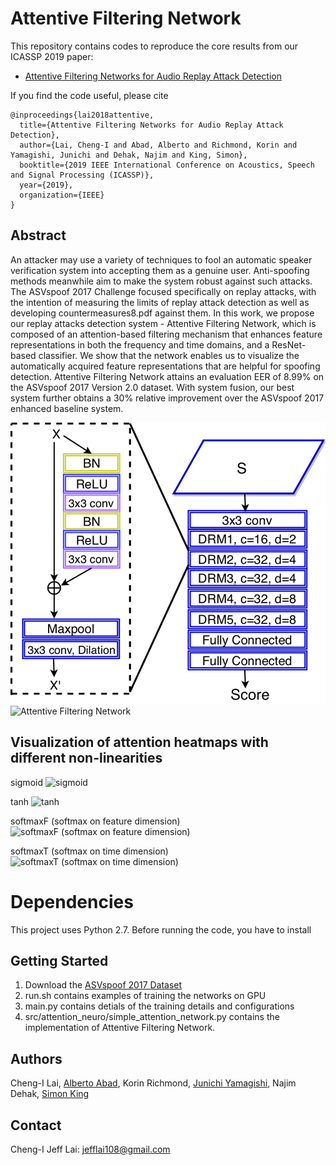 # Attentive Filtering Network
This repository contains codes to reproduce the core results from our ICASSP 2019 paper: 
* [Attentive Filtering Networks for Audio Replay Attack Detection](https://arxiv.org/abs/1810.13048)
 
If you find the code useful, please cite
```
@inproceedings{lai2018attentive,
  title={Attentive Filtering Networks for Audio Replay Attack Detection},
  author={Lai, Cheng-I and Abad, Alberto and Richmond, Korin and Yamagishi, Junichi and Dehak, Najim and King, Simon},
  booktitle={2019 IEEE International Conference on Acoustics, Speech and Signal Processing (ICASSP)},
  year={2019},
  organization={IEEE}
}
```

## Abstract 
An attacker may use a variety of techniques to fool an automatic speaker verification system into accepting them as a genuine user. Anti-spoofing methods meanwhile aim to make the system robust against such attacks. The ASVspoof 2017 Challenge focused specifically on replay attacks, with the intention of measuring the limits of replay attack detection as well as developing countermeasures8.pdf against them. In this work, we propose our replay attacks detection system - Attentive Filtering Network, which is composed of an attention-based filtering mechanism that enhances feature representations in both the frequency and time domains, and a ResNet-based classifier. We show that the network enables us to visualize the automatically acquired feature representations that are helpful for spoofing detection. Attentive Filtering Network attains an evaluation EER of 8.99% on the ASVspoof 2017 Version 2.0 dataset. With system fusion, our best system further obtains a 30% relative improvement over the ASVspoof 2017 enhanced baseline system.

![Dilated Residual Network](github_image/dilated_residual_network.png)
![Attentive Filtering Network](github_image/attention_filter.png)

## Visualization of attention heatmaps with different non-linearities
sigmoid
![sigmoid](https://github.com/jefflai108/Attentive-Filtering-Network/raw/master/github_image/sigmoid.png)

tanh
![tanh](https://github.com/jefflai108/Attentive-Filtering-Network/raw/master/github_image/tanh.png)

softmaxF (softmax on feature dimension)
![softmaxF (softmax on feature dimension)](https://github.com/jefflai108/Attentive-Filtering-Network/raw/master/github_image/softmaxF.png)

softmaxT (softmax on time dimension)
![softmaxT (softmax on time dimension)](https://github.com/jefflai108/Attentive-Filtering-Network/raw/master/github_image/softmaxT.png)

# Dependencies
This project uses Python 2.7. Before running the code, you have to install

## Getting Started
1. Download the [ASVspoof 2017 Dataset](http://www.asvspoof.org/index2017.html)
2. run.sh contains examples of training the networks on GPU 
3. main.py contains detials of the training details and configurations
4. src/attention_neuro/simple_attention_network.py contains the implementation of Attentive Filtering Network.

## Authors 
Cheng-I Lai, [Alberto Abad](https://www.l2f.inesc-id.pt/w/Alberto_Abad_Gareta), Korin Richmond, [Junichi Yamagishi](https://nii-yamagishilab.github.io), Najim Dehak, [Simon King](http://homepages.inf.ed.ac.uk/simonk/)

## Contact 
Cheng-I Jeff Lai: jefflai108@gmail.com
